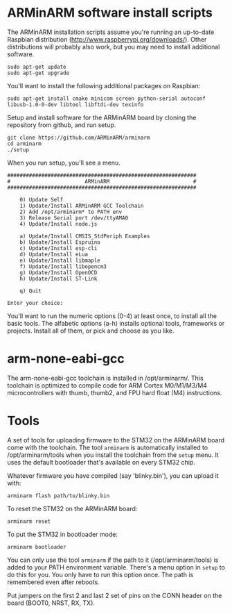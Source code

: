 ARMinARM software install scripts
=================================

The ARMinARM installation scripts assume you're running an up-to-date Raspbian distribution (http://www.raspberrypi.org/downloads/). Other distributions will probably also work, but you may need to install additional software.

    sudo apt-get update
    sudo apt-get upgrade

You'll want to install the following additional packages on Raspbian:

    sudo apt-get install cmake minicom screen python-serial autoconf libusb-1.0-0-dev libtool libftdi-dev texinfo

Setup and install software for the ARMinARM board by cloning the repository from github, and run setup.

    git clone https://github.com/ARMinARM/arminarm
    cd arminarm
    ./setup

When you run setup, you'll see a menu.

    #############################################################
    #                        ARMinARM                           #
    #############################################################
    
        0) Update Self
        1) Update/Install ARMinARM GCC Toolchain
        2) Add /opt/arminarm* to PATH env
        3) Release Serial port /dev/ttyAMA0
        4) Update/Install node.js
    
        a) Update/Install CMSIS_StdPeriph Examples
        b) Update/Install Espruino
        c) Update/Install esp-cli
        d) Update/Install eLua
        e) Update/Install libmaple
        f) Update/Install libopencm3
        g) Update/Install OpenOCD
        h) Update/Install ST-Link
    
        q) Quit
    
    Enter your choice:

You'll want to run the numeric options (0-4) at least once, to install all the basic tools. The alfabetic options (a-h) installs optional tools, frameworks or projects. Install all of them, or pick and choose as you like.

arm-none-eabi-gcc
=================

The arm-none-eabi-gcc toolchain is installed in /opt/arminarm/. This toolchain is optimized to compile code for ARM Cortex M0/M1/M3/M4 microcontrollers with thumb, thumb2, and FPU hard float (M4) instructions.

Tools
=====
A set of tools for uploading firmware to the STM32 on the ARMinARM board come with the toolchain. The tool `arminarm` is automatically installed to /opt/arminarm/tools when you install the toolchain from the `setup` menu. It uses the default bootloader that's available on every STM32 chip.

Whatever firmware you have compiled (say 'blinky.bin'), you can upload it with:

    arminarm flash path/to/blinky.bin

To reset the STM32 on the ARMinARM board:

    arminarm reset
    
To put the STM32 in bootloader mode:

    arminarm bootloader

You can only use the tool `arminarm` if the path to it (/opt/arminarm/tools) is added to your PATH environment variable. There's a menu option in `setup` to do this for you. You only have to run this option once. The path is remembered even after reboots.

Put jumpers on the first 2 and last 2 set of pins on the CONN header on the board (BOOT0, NRST, RX, TX).
